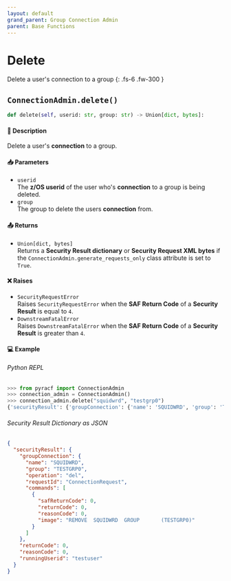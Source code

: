 ```yaml
---
layout: default
grand_parent: Group Connection Admin
parent: Base Functions
---
```


# Delete

Delete a user's connection to a group
{: .fs-6 .fw-300 }

## `ConnectionAdmin.delete()`

```python
def delete(self, userid: str, group: str) -> Union[dict, bytes]:
```

#### 📄 Description

Delete a user's **connection** to a group.

#### 📥 Parameters
* `userid`<br>
  The **z/OS userid** of the user who's **connection** to a group is being deleted.
* `group`<br>
  The group to delete the users **connection** from.

#### 📤 Returns
* `Union[dict, bytes]`<br>
  Returns a **Security Result dictionary** or **Security Request XML bytes** if the `ConnectionAdmin.generate_requests_only` class attribute is set to `True`.

#### ❌ Raises
* `SecurityRequestError`<br>
  Raises `SecurityRequestError` when the **SAF Return Code** of a **Security Result** is equal to `4`.
* `DownstreamFatalError`<br>
  Raises `DownstreamFatalError` when the **SAF Return Code** of a **Security Result** is greater than `4`.

#### 💻 Example

###### Python REPL
```python
>>> from pyracf import ConnectionAdmin
>>> connection_admin = ConnectionAdmin()
>>> connection_admin.delete("squidwrd", "testgrp0")
{'securityResult': {'groupConnection': {'name': 'SQUIDWRD', 'group': 'TESTGRP0', 'operation': 'del', 'requestId': 'ConnectionRequest', 'commands': [{'safReturnCode': 0, 'returnCode': 0, 'reasonCode': 0, 'image': 'REMOVE  SQUIDWRD  GROUP       (TESTGRP0)'}]}, 'returnCode': 0, 'reasonCode': 0, 'runningUserid': 'testuser'}}
```

###### Security Result Dictionary as JSON
```json
{
  "securityResult": {
    "groupConnection": {
      "name": "SQUIDWRD",
      "group": "TESTGRP0",
      "operation": "del",
      "requestId": "ConnectionRequest",
      "commands": [
        {
          "safReturnCode": 0,
          "returnCode": 0,
          "reasonCode": 0,
          "image": "REMOVE  SQUIDWRD  GROUP       (TESTGRP0)"
        }
      ]
    },
    "returnCode": 0,
    "reasonCode": 0,
    "runningUserid": "testuser"
  }
}
```